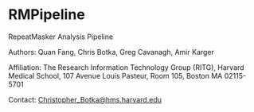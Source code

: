 RMPipeline
==========

RepeatMasker Analysis Pipeline

Authors: Quan Fang, Chris Botka, Greg Cavanagh, Amir Karger

Affiliation: The Research Information Technology Group (RITG), Harvard Medical School, 107 Avenue Louis Pasteur, Room 105, Boston MA 02115-5701

Contact: Christopher_Botka@hms.harvard.edu